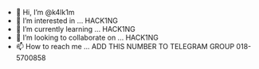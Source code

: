 - 👋 Hi, I’m @k4lk1m
- 👀 I’m interested in ... HACK1NG
- 🌱 I’m currently learning ... HACK1NG
- 💞️ I’m looking to collaborate on ... HACK1NG
- 📫 How to reach me ...
ADD THIS NUMBER TO TELEGRAM GROUP 018-5700858
<!---
k4lk1m/k4lk1m is a ✨ special ✨ repository because its `README.md` (this file) appears on your GitHub profile.
You can click the Preview link to take a look at your changes.
--->
